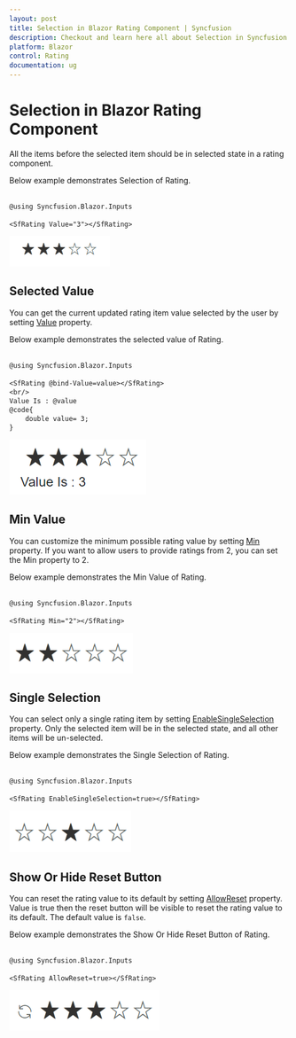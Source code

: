 ```yaml
---
layout: post
title: Selection in Blazor Rating Component | Syncfusion
description: Checkout and learn here all about Selection in Syncfusion Blazor Rating component and much more.
platform: Blazor
control: Rating
documentation: ug
---
```


# Selection in Blazor Rating Component

All the items before the selected item should be in selected state in a rating component.

Below example demonstrates Selection of Rating.

```cshtml

@using Syncfusion.Blazor.Inputs

<SfRating Value="3"></SfRating>

```

![Blazor Rating Component with Selction](./images/blazor-rating-selection.png)

## Selected Value
You can get the current updated rating item value selected by the user by setting [Value](https://help.syncfusion.com/cr/blazor/Syncfusion.Blazor.Inputs.SfRating.html#Syncfusion_Blazor_Inputs_SfRating_Value) property.

Below example demonstrates the selected value of Rating.

```cshtml

@using Syncfusion.Blazor.Inputs

<SfRating @bind-Value=value></SfRating>
<br/>
Value Is : @value
@code{
    double value= 3;    
}

```

![Blazor Rating Component with Selected Value](./images/blazor-rating-selected-value.png)

## Min Value

You can customize the minimum possible rating value by setting [Min](https://help.syncfusion.com/cr/blazor/Syncfusion.Blazor.Inputs.SfRating.html#Syncfusion_Blazor_Inputs_SfRating_Min) property. If you want to allow users to provide ratings from 2, you can set the Min property to 2.

Below example demonstrates the Min Value of Rating.

```cshtml

@using Syncfusion.Blazor.Inputs

<SfRating Min="2"></SfRating>

```

![Blazor Rating Component with Label Template](./images/blazor-rating-min.png)

## Single Selection

You can select only a single rating item by setting [EnableSingleSelection](https://help.syncfusion.com/cr/blazor/Syncfusion.Blazor.Inputs.SfRating.html#Syncfusion_Blazor_Inputs_SfRating_EnableSingleSelection) property. Only the selected item will be in the selected state, and all other items will be un-selected.

Below example demonstrates the Single Selection of Rating.

```cshtml

@using Syncfusion.Blazor.Inputs

<SfRating EnableSingleSelection=true></SfRating>

```

![Blazor Rating Component with Single Selection](./images/blazor-rating-single-selection.png)

## Show Or Hide Reset Button

You can reset the rating value to its default by setting [AllowReset](https://help.syncfusion.com/cr/blazor/Syncfusion.Blazor.Inputs.SfRating.html#Syncfusion_Blazor_Inputs_SfRating_AllowReset) property. Value is true then the reset button will be visible to reset the rating value to its default. The default value is `false`.

Below example demonstrates the Show Or Hide Reset Button of Rating.

```cshtml

@using Syncfusion.Blazor.Inputs

<SfRating AllowReset=true></SfRating>

```

![Blazor Rating Component with Label Template](./images/blazor-rating-allow-reset.png)